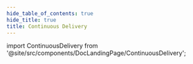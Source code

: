```yaml
---
hide_table_of_contents: true
hide_title: true
title: Continuous Delivery
---
```


<!-- # Build and Test Code -->

<!-- Custom component -->

import ContinuousDelivery from '@site/src/components/DocLandingPage/ContinuousDelivery';

<ContinuousDelivery />
